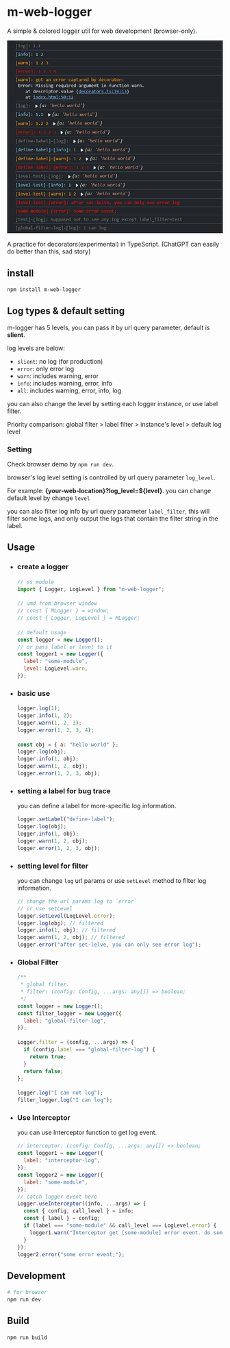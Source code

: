 # m-web-logger

A simple & colored logger util for web development (browser-only).

![screenshot](/assets/screenshot.png)

A practice for decorators(experimental) in TypeScript. (ChatGPT can easily do better than this, sad story)

## install

```sh
npm install m-web-logger
```

## Log types & default setting

m-logger has 5 levels, you can pass it by url query parameter, default is **slient**.

log levels are below:

- `slient`: no log (for production)
- `error`: only error log
- `warn`: includes warning, error
- `info`: includes warning, error, info
- `all`: includes warning, error, info, log

you can also change the level by setting each logger instance, or use label filter.

Priority comparison: global filter > label filter > instance's level > default log level

### Setting

Check browser demo by `npm run dev`.

browser's log level setting is controlled by url query parameter `log_level`.

For example: **{your-web-location}?log_level=${level}**. you can change default level by change `level`

you can also filter log info by url query parameter `label_filter`, this will filter some logs, and only output the logs that contain the filter string in the label.

## Usage

- ### create a logger

  ```js
  // es module
  import { Logger, LogLevel } from "m-web-logger";

  // umd from browser window
  // const { MLogger } = window;
  // const { Logger, LogLevel } = MLogger;

  // default usage
  const logger = new Logger();
  // or pass label or level to it
  const logger1 = new Logger({
    label: "some-module",
    level: LogLevel.warn,
  });
  ```

- ### basic use

  ```js
  logger.log(1);
  logger.info(1, 2);
  logger.warn(1, 2, 3);
  logger.error(1, 2, 3, 4);

  const obj = { a: "hello world" };
  logger.log(obj);
  logger.info(1, obj);
  logger.warn(1, 2, obj);
  logger.error(1, 2, 3, obj);
  ```

- ### setting a label for bug trace

  you can define a label for more-specific log information.

  ```js
  logger.setLabel("define-label");
  logger.log(obj);
  logger.info(1, obj);
  logger.warn(1, 2, obj);
  logger.error(1, 2, 3, obj);
  ```

- ### setting level for filter

  you can change `log` url params or use `setLevel` method to filter log information.

  ```js
  // change the url params log to `error`
  // or use setLevel
  logger.setLevel(LogLevel.error);
  logger.log(obj); // filtered
  logger.info(1, obj); // filtered
  logger.warn(1, 2, obj); // filtered
  logger.error("after set-lelve, you can only see error log");
  ```

- ### Global Filter

  ```js
  /**
   * global filter.
   * filter: (config: Config, ...args: any[]) => boolean;
   */
  const logger = new Logger();
  const filter_logger = new Logger({
    label: "global-filter-log",
  });

  Logger.filter = (config, ...args) => {
    if (config.label === "global-filter-log") {
      return true;
    }
    return false;
  };

  logger.log("I can not log");
  filter_logger.log("I can log");
  ```

- ### Use Interceptor

  you can use Interceptor function to get log event.

  ```js
  // interceptor: (config: Config, ...args: any[]) => boolean;
  const logger1 = new Logger({
    label: "interceptor-log",
  });
  const logger2 = new Logger({
    label: "some-module",
  });
  // catch logger event here
  Logger.useInterceptor((info, ...args) => {
    const { config, call_level } = info;
    const { label } = config;
    if (label === "some-module" && call_level === LogLevel.error) {
      logger1.warn("Interceptor get [some-module] error event. do something. args:", args);
    }
  });
  logger2.error("some error event;");
  ```

## Development

```sh
# for browser
npm run dev
```

## Build

```sh
npm run build
```
